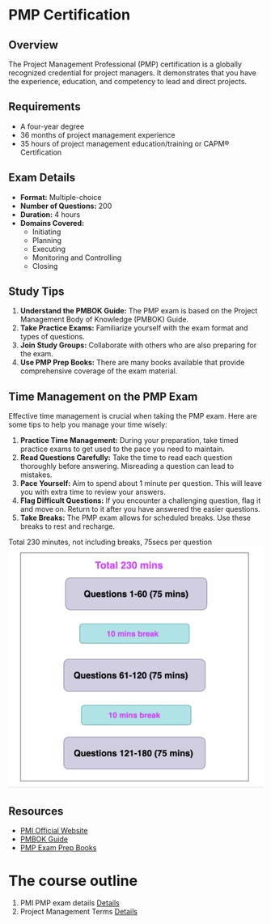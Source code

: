 # PMP Certification

## Overview
The Project Management Professional (PMP) certification is a globally recognized credential for project managers. It demonstrates that you have the experience, education, and competency to lead and direct projects.

## Requirements
- A four-year degree
- 36 months of project management experience
- 35 hours of project management education/training or CAPM® Certification

## Exam Details
- **Format:** Multiple-choice
- **Number of Questions:** 200
- **Duration:** 4 hours
- **Domains Covered:**
    - Initiating
    - Planning
    - Executing
    - Monitoring and Controlling
    - Closing

## Study Tips
1. **Understand the PMBOK Guide:** The PMP exam is based on the Project Management Body of Knowledge (PMBOK) Guide.
2. **Take Practice Exams:** Familiarize yourself with the exam format and types of questions.
3. **Join Study Groups:** Collaborate with others who are also preparing for the exam.
4. **Use PMP Prep Books:** There are many books available that provide comprehensive coverage of the exam material.


## Time Management on the PMP Exam

Effective time management is crucial when taking the PMP exam. Here are some tips to help you manage your time wisely:

1. **Practice Time Management:** During your preparation, take timed practice exams to get used to the pace you need to maintain.
2. **Read Questions Carefully:** Take the time to read each question thoroughly before answering. Misreading a question can lead to mistakes.
3. **Pace Yourself:** Aim to spend about 1 minute per question. This will leave you with extra time to review your answers.
4. **Flag Difficult Questions:** If you encounter a challenging question, flag it and move on. Return to it after you have answered the easier questions.
5. **Take Breaks:** The PMP exam allows for scheduled breaks. Use these breaks to rest and recharge.

Total 230 minutes, not including breaks, 75secs per question 
![Time Management](assets/pmp-exam-time-management.png)

## Resources
- [PMI Official Website](https://www.pmi.org/)
- [PMBOK Guide](https://www.pmi.org/pmbok-guide-standards/foundational/pmbok)
- [PMP Exam Prep Books](https://www.pmi.org/certifications/project-management-pmp/earn-the-pmp/pmp-exam-preparation)

# The course outline
1. PMI PMP exam details [Details](/PMI-PMP-Exam-details.md)
2. Project Management Terms [Details](/project-management-terms.md)
